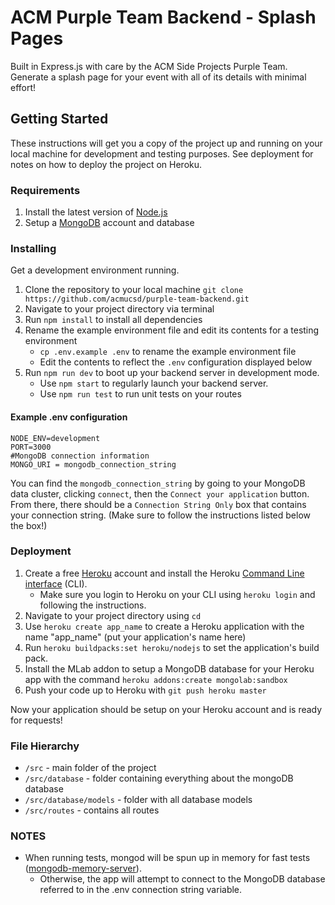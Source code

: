 # ACM Purple Team Backend - Splash Pages
Built in Express.js with care by the ACM Side Projects Purple Team. Generate a splash page for your event with all of its details with minimal effort!



## Getting Started

These instructions will get you a copy of the project up and running on your local machine for development and testing purposes. See deployment for notes on how to deploy the project on Heroku.

### Requirements

1. Install the latest version of [Node.js](https://nodejs.org/en/ "Node.js")
2. Setup a [MongoDB](https://www.mongodb.com/) account and database

### Installing

Get a development environment running. 

1. Clone the repository to your local machine ```git clone https://github.com/acmucsd/purple-team-backend.git```
2. Navigate to your project directory via terminal
3. Run `npm install` to install all dependencies
4. Rename the example environment file and edit its contents for a testing environment
   - `cp .env.example .env` to rename the example environment file
   - Edit the contents to reflect the `.env` configuration displayed below
5. Run `npm run dev` to boot up your backend server in development mode.
   - Use `npm start` to regularly launch your backend server.
   - Use `npm run test` to run unit tests on your routes

#### Example .env configuration

```
NODE_ENV=development
PORT=3000
#MongoDB connection information
MONGO_URI = mongodb_connection_string
```

You can find the `mongodb_connection_string` by going to your MongoDB data cluster, clicking `connect`, then the `Connect your application` button. From there, there should be a `Connection String Only` box that contains your connection string. (Make sure to follow the instructions listed below the box!)

### Deployment

1. Create a free [Heroku](https://www.heroku.com/) account and install the Heroku [Command Line interface](https://devcenter.heroku.com/articles/heroku-cli#download-and-install) (CLI).
   - Make sure you login to Heroku on your CLI using `heroku login` and following the instructions.
2. Navigate to your project directory using `cd`
3. Use `heroku create app_name` to create a Heroku application with the name "app_name" (put your application's name here)
4. Run `heroku buildpacks:set heroku/nodejs` to set the application's build pack.
5. Install the MLab addon to setup a MongoDB database for your Heroku app with the command `heroku addons:create mongolab:sandbox`
6. Push your code up to Heroku with `git push heroku master`

Now your application should be setup on your Heroku account and is ready for requests!

### File Hierarchy

- `/src` - main folder of the project
- `/src/database` - folder containing everything about the mongoDB database
- `/src/database/models` - folder with all database models
- `/src/routes` - contains all routes

### NOTES

- When running tests, mongod will be spun up in memory for fast tests ([mongodb-memory-server](https://github.com/nodkz/mongodb-memory-server)).
  - Otherwise, the app will attempt to connect to the MongoDB database referred to in the .env connection string variable.

